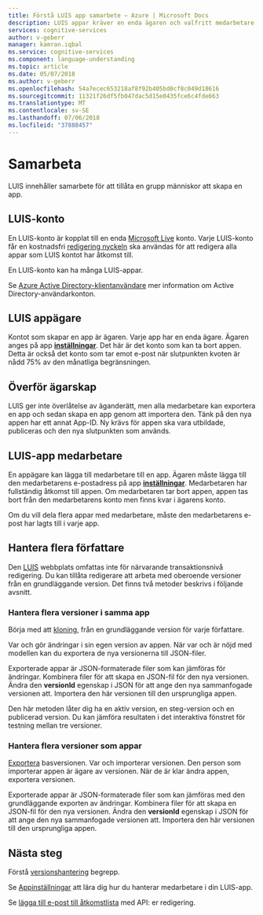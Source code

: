 ```yaml
---
title: Förstå LUIS app samarbete – Azure | Microsoft Docs
description: LUIS appar kräver en enda ägaren och valfritt medarbetare.
services: cognitive-services
author: v-geberr
manager: kamran.iqbal
ms.service: cognitive-services
ms.component: language-understanding
ms.topic: article
ms.date: 05/07/2018
ms.author: v-geberr
ms.openlocfilehash: 54a7ecec653218af8f92b405bd0cf8c049d18616
ms.sourcegitcommit: 11321f26df5fb047dac5d15e0435fce6c4fde663
ms.translationtype: MT
ms.contentlocale: sv-SE
ms.lasthandoff: 07/06/2018
ms.locfileid: "37888457"
---
```

# <a name="collaborating"></a>Samarbeta

LUIS innehåller samarbete för att tillåta en grupp människor att skapa en app.

## <a name="luis-account"></a>LUIS-konto
En LUIS-konto är kopplat till en enda [Microsoft Live](https://login.live.com/) konto. Varje LUIS-konto får en kostnadsfri [redigering nyckeln](luis-concept-keys.md#authoring-key) ska användas för att redigera alla appar som LUIS kontot har åtkomst till. 

En LUIS-konto kan ha många LUIS-appar.

Se [Azure Active Directory-klientanvändare](luis-how-to-account-settings.md#azure-active-directory-tenant-user) mer information om Active Directory-användarkonton. 

## <a name="luis-app-owner"></a>LUIS appägare
Kontot som skapar en app är ägaren. Varje app har en enda ägare. Ägaren anges på app  **[inställningar](luis-how-to-collaborate.md)**. Det här är det konto som kan ta bort appen. Detta är också det konto som tar emot e-post när slutpunkten kvoten är nådd 75% av den månatliga begränsningen. 

## <a name="transfer-ownership"></a>Överför ägarskap
LUIS ger inte överlåtelse av äganderätt, men alla medarbetare kan exportera en app och sedan skapa en app genom att importera den. Tänk på den nya appen har ett annat App-ID. Ny krävs för appen ska vara utbildade, publiceras och den nya slutpunkten som används.

## <a name="luis-app-collaborators"></a>LUIS-app medarbetare
En appägare kan lägga till medarbetare till en app. Ägaren måste lägga till den medarbetarens e-postadress på app  **[inställningar](luis-how-to-collaborate.md)**. Medarbetaren har fullständig åtkomst till appen. Om medarbetaren tar bort appen, appen tas bort från den medarbetarens konto men finns kvar i ägarens konto. 

Om du vill dela flera appar med medarbetare, måste den medarbetarens e-post har lagts till i varje app. 

## <a name="managing-multiple-authors"></a>Hantera flera författare
Den [LUIS](luis-reference-regions.md#luis-website) webbplats omfattas inte för närvarande transaktionsnivå redigering. Du kan tillåta redigerare att arbeta med oberoende versioner från en grundläggande version. Det finns två metoder beskrivs i följande avsnitt.

### <a name="manage-multiple-versions-inside-the-same-app"></a>Hantera flera versioner i samma app
Börja med att [kloning](luis-how-to-manage-versions.md#clone-a-version), från en grundläggande version för varje författare. 

Var och gör ändringar i sin egen version av appen. När var och är nöjd med modellen kan du exportera de nya versionerna till JSON-filer.  

Exporterade appar är JSON-formaterade filer som kan jämföras för ändringar. Kombinera filer för att skapa en JSON-fil för den nya versionen. Ändra den **versionId** egenskap i JSON för att ange den nya sammanfogade versionen att. Importera den här versionen till den ursprungliga appen. 

Den här metoden låter dig ha en aktiv version, en steg-version och en publicerad version. Du kan jämföra resultaten i det interaktiva fönstret för testning mellan tre versioner.

### <a name="manage-multiple-versions-as-apps"></a>Hantera flera versioner som appar
[Exportera](luis-how-to-manage-versions.md#export-version) basversionen. Var och importerar versionen. Den person som importerar appen är ägare av versionen. När de är klar ändra appen, exportera versionen. 

Exporterade appar är JSON-formaterade filer som kan jämföras med den grundläggande exporten av ändringar. Kombinera filer för att skapa en JSON-fil för den nya versionen. Ändra den **versionId** egenskap i JSON för att ange den nya sammanfogade versionen att. Importera den här versionen till den ursprungliga appen.

## <a name="next-steps"></a>Nästa steg

Förstå [versionshantering](luis-concept-version.md) begrepp. 

Se [Appinställningar](luis-how-to-collaborate.md) att lära dig hur du hanterar medarbetare i din LUIS-app.

Se [lägga till e-post till åtkomstlista](https://westus.dev.cognitive.microsoft.com/docs/services/5890b47c39e2bb17b84a55ff/operations/58fcccdd5aca2f08a4104342) med API: er redigering.